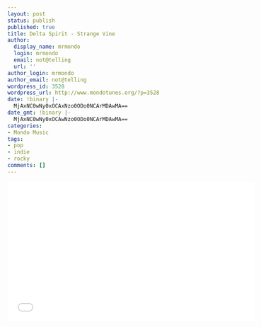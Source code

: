 ```yaml
---
layout: post
status: publish
published: true
title: Delta Spirit - Strange Vine
author:
  display_name: mrmondo
  login: mrmondo
  email: not@telling
  url: ''
author_login: mrmondo
author_email: not@telling
wordpress_id: 3528
wordpress_url: http://www.mondotunes.org/?p=3528
date: !binary |-
  MjAxNC0wNy0xOCAxNzo0ODo0NCArMDAwMA==
date_gmt: !binary |-
  MjAxNC0wNy0xOCAwNzo0ODo0NCArMDAwMA==
categories:
- Mondo Music
tags:
- pop
- indie
- rocky
comments: []
---
```

<iframe width="560" height="315" src="//www.youtube.com/embed/Lmu3JsfwKxQ" frameborder="0"> </iframe>
